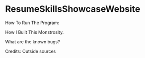 # ResumeSkillsShowcaseWebsite


How To Run The Program:


How I Built This Monstrosity.


What are the known bugs?


Credits:  Outside sources
